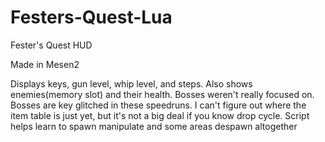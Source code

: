 # Festers-Quest-Lua

Fester's Quest HUD 

Made in Mesen2

Displays keys, gun level, whip level, and steps. Also shows enemies(memory slot) and their health. 
Bosses weren't really focused on. Bosses are key glitched in these speedruns.
I can't figure out where the item table is just yet, but it's not a big deal if you know drop cycle.
Script helps learn to spawn manipulate and some areas despawn altogether 
